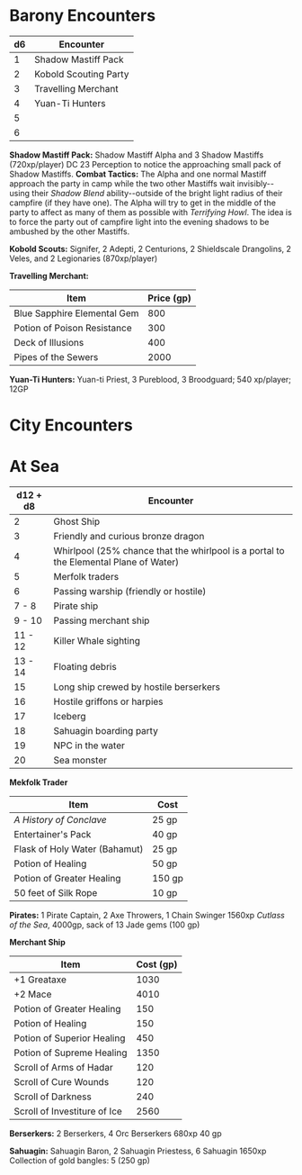 # Barony Encounters

| d6  | **Encounter**         |
| --- | --------------------- |
| 1   | Shadow Mastiff Pack   |
| 2   | Kobold Scouting Party |
| 3   | Travelling Merchant   |
| 4   | Yuan-Ti Hunters       |
| 5   |                       |
| 6   |                       |
**Shadow Mastiff Pack:**
	Shadow Mastiff Alpha and 3 Shadow Mastiffs (720xp/player)
	DC 23 Perception to notice the approaching small pack of Shadow Mastiffs. 
	**Combat Tactics:** The Alpha and one normal Mastiff approach the party in camp while the two other Mastiffs wait invisibly--using their *Shadow Blend* ability--outside of the bright light radius of their campfire (if they have one). The Alpha will try to get in the middle of the party to affect as many of them as possible with *Terrifying Howl*. The idea is to force the party out of campfire light into the evening shadows to be ambushed by the other Mastiffs. 

**Kobold Scouts:**
	Signifer, 2 Adepti, 2 Centurions, 2 Shieldscale Drangolins, 2 Veles, and 2 Legionaries (870xp/player)

**Travelling Merchant:**

| Item                        | Price (gp) |
| --------------------------- | ---------- |
| Blue Sapphire Elemental Gem | 800        |
| Potion of Poison Resistance | 300        |
| Deck of Illusions           | 400        |
| Pipes of the Sewers         | 2000       |
**Yuan-Ti Hunters:**
Yuan-ti Priest, 3 Pureblood, 3 Broodguard; 540 xp/player; 12GP
# City Encounters

# At Sea
| d12 + d8 | **Encounter**                                                                         |
| -------- | ------------------------------------------------------------------------------------- |
| 2        | Ghost Ship                                                                            |
| 3        | Friendly and curious bronze dragon                                                    |
| 4        | Whirlpool (25% chance that the whirlpool is a portal to the Elemental Plane of Water) |
| 5        | Merfolk traders                                                                       |
| 6        | Passing warship (friendly or hostile)                                                 |
| 7 - 8    | Pirate ship                                                                           |
| 9 - 10   | Passing merchant ship                                                                 |
| 11 - 12  | Killer Whale sighting                                                                 |
| 13 - 14  | Floating debris                                                                       |
| 15       | Long ship crewed by hostile berserkers                                                |
| 16       | Hostile griffons or harpies                                                           |
| 17       | Iceberg                                                                               |
| 18       | Sahuagin boarding party                                                               |
| 19       | NPC in the water                                                                      |
| 20       | Sea monster                                                                           |
**Mekfolk Trader** 

| Item                          | Cost   |
| ----------------------------- | ------ |
| *A History of Conclave*       | 25 gp  |
| Entertainer's Pack            | 40 gp  |
| Flask of Holy Water (Bahamut) | 25 gp  |
| Potion of Healing             | 50 gp  |
| Potion of Greater Healing     | 150 gp |
| 50 feet of Silk Rope          | 10 gp  |

**Pirates:** 1 Pirate Captain, 2 Axe Throwers, 1 Chain Swinger
	1560xp
	*Cutlass of the Sea*, 4000gp, sack of 13 Jade gems (100 gp) 

**Merchant Ship**

| Item                         | Cost (gp) |
| ---------------------------- | --------- |
| +1 Greataxe                  | 1030      |
| +2 Mace                      | 4010      |
| Potion of Greater Healing    | 150       |
| Potion of Healing            | 150       |
| Potion of Superior Healing   | 450       |
| Potion of Supreme Healing    | 1350      |
| Scroll of Arms of Hadar      | 120       |
| Scroll of Cure Wounds        | 120       |
| Scroll of Darkness           | 240       |
| Scroll of Investiture of Ice | 2560      |

**Berserkers:** 2 Berserkers, 4 Orc Berserkers
	680xp
	40 gp

**Sahuagin:** Sahuagin Baron, 2 Sahuagin Priestess, 6 Sahuagin
	1650xp
	Collection of gold bangles: 5 (250 gp)